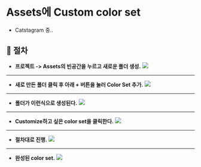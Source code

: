 # Assets에 Custom color set 
- Catstagram 중..

## 🍎 절차
- **프로젝트 -> Assets의 빈공간을 누르고 새로운 폴더 생성.**
![](https://i.imgur.com/4QZsUqh.png)
---
- **새로 만든 폴더 클릭 후 아래 + 버튼을 눌러 Color Set 추가.**
![](https://i.imgur.com/cIGxP5r.png)
---
- **폴더가 이런식으로 생성된다.**
![](https://i.imgur.com/jnIO80B.png)
---
- **Customize하고 싶은 color set을 클릭한다.**
![](https://i.imgur.com/ozsRXmE.png)
---
- **절차대로 진행.**
![](https://i.imgur.com/auigtwG.png)
---
- **완성된 color set.**
![](https://i.imgur.com/aNPeiFx.png)
